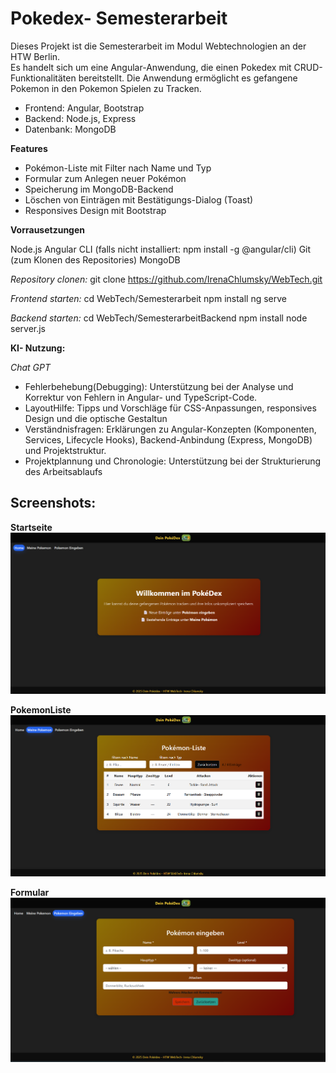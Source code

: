  # Pokedex- Semesterarbeit

Dieses Projekt ist die Semesterarbeit im Modul Webtechnologien an der HTW Berlin.  
Es handelt sich um eine Angular-Anwendung, die einen Pokedex mit CRUD-Funktionalitäten bereitstellt. 
Die Anwendung ermöglicht es gefangene Pokemon in den Pokemon Spielen zu Tracken. 

- Frontend: Angular, Bootstrap
- Backend: Node.js, Express  
- Datenbank: MongoDB 

**Features**

- Pokémon-Liste mit Filter nach Name und Typ  
- Formular zum Anlegen neuer Pokémon  
- Speicherung im MongoDB-Backend  
- Löschen von Einträgen mit Bestätigungs-Dialog (Toast)  
- Responsives Design mit Bootstrap  




**Vorrausetzungen**

Node.js
Angular CLI (falls nicht installiert: npm install -g @angular/cli)
Git (zum Klonen des Repositories)
MongoDB

*Repository clonen:*
git clone https://github.com/IrenaChlumsky/WebTech.git



*Frontend starten:*
cd WebTech/Semesterarbeit
npm install
ng serve

*Backend starten:*
cd WebTech/SemesterarbeitBackend
npm install
node server.js  

**KI- Nutzung:**

*Chat GPT* 
 - Fehlerbehebung(Debugging): Unterstützung bei der Analyse und Korrektur von Fehlern in Angular- und TypeScript-Code.
 - LayoutHilfe: Tipps und Vorschläge für CSS-Anpassungen, responsives Design und die optische Gestaltun
 - Verständnisfragen: Erklärungen zu Angular-Konzepten (Komponenten, Services, Lifecycle Hooks), Backend-Anbindung (Express, MongoDB) und  Projektstruktur.
 - Projektplannung und Chronologie: Unterstützung bei der Strukturierung des Arbeitsablaufs 

## Screenshots:


**Startseite**
![Startseite](screenshots/home.png)

**PokemonListe**
![Pokemon-Liste](screenshots/table.png)

**Formular**
![Formular](screenshots/formular.png)

 
